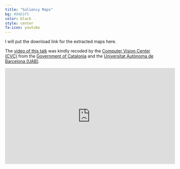 ```yaml
---
title: "Saliency Maps"
bg: #9AD1F5
color: black
style: center
fa-icon: youtube
---
```


I will put the download link for the extracted maps here.

The [video of this talk](http://www.cvc.uab.es/?page_id=113) was kindly recoded by the [Computer Vision Center (CVC)](http://www.cvc.uab.cat/) from the [Government of Catalonia](https://governrepublica.org/) and the [Universitat Autònoma de Barcelona (UAB)](http://www.uab.cat/).

<iframe width="560" height="315" src="https://www.youtube.com/embed/rNjxeZHahVw" frameborder="0" allow="autoplay; encrypted-media" allowfullscreen></iframe>
